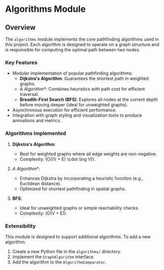 # Algorithms Module

## Overview

The `algorithms` module implements the core pathfinding algorithms used in this project. Each algorithm is designed to operate on a graph structure and is responsible for computing the optimal path between two nodes.

### Key Features
- Modular implementation of popular pathfinding algorithms:
  - **Dijkstra's Algorithm**: Guarantees the shortest path in weighted graphs.
  - **A* Algorithm**: Combines heuristics with path cost for efficient traversal.
  - **Breadth-First Search (BFS)**: Explores all nodes at the current depth before moving deeper (ideal for unweighted graphs).
- Asynchronous execution for efficient performance.
- Integration with graph styling and visualization tools to produce animations and metrics.

### Algorithms Implemented
1. **Dijkstra's Algorithm**: 
   - Best for weighted graphs where all edge weights are non-negative.
   - Complexity: \(O((V + E) \cdot \log V)\).

2. **A* Algorithm**:
   - Enhances Dijkstra by incorporating a heuristic function (e.g., Euclidean distance).
   - Optimized for shortest pathfinding in spatial graphs.

3. **BFS**:
   - Ideal for unweighted graphs or simple reachability checks.
   - Complexity: \(O(V + E)\).

### Extensibility
This module is designed to support additional algorithms. To add a new algorithm:
1. Create a new Python file in the `algorithms/` directory.
2. Implement the `GraphAlgorithm` interface.
3. Add the algorithm to the `AlgorithmComparator`.
